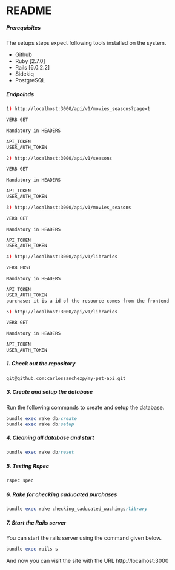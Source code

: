 # README

##### Prerequisites

The setups steps expect following tools installed on the system.

- Github
- Ruby [2.7.0]
- Rails [6.0.2.2]
- Sidekiq
- PostgreSQL


##### Endpoinds

```bash
1) http://localhost:3000/api/v1/movies_seasons?page=1

VERB GET

Mandatory in HEADERS

API_TOKEN
USER_AUTH_TOKEN

2) http://localhost:3000/api/v1/seasons

VERB GET

Mandatory in HEADERS

API_TOKEN
USER_AUTH_TOKEN

3) http://localhost:3000/api/v1/movies_seasons

VERB GET

Mandatory in HEADERS

API_TOKEN
USER_AUTH_TOKEN

4) http://localhost:3000/api/v1/libraries

VERB POST

Mandatory in HEADERS

API_TOKEN
USER_AUTH_TOKEN
purchase: it is a id of the resource comes from the frontend

5) http://localhost:3000/api/v1/libraries

VERB GET

Mandatory in HEADERS

API_TOKEN
USER_AUTH_TOKEN
```

##### 1. Check out the repository

```bash
git@github.com:carlossanchezp/my-pet-api.git
```

##### 3. Create and setup the database

Run the following commands to create and setup the database.

```ruby
bundle exec rake db:create
bundle exec rake db:setup
```
##### 4. Cleaning all database and start

```ruby
bundle exec rake db:reset
```

##### 5. Testing Rspec

```ruby
rspec spec
```

##### 6. Rake for checking caducated purchases

```ruby
bundle exec rake checking_caducated_wachings:library
```

##### 7. Start the Rails server

You can start the rails server using the command given below.

```ruby
bundle exec rails s
```

And now you can visit the site with the URL http://localhost:3000